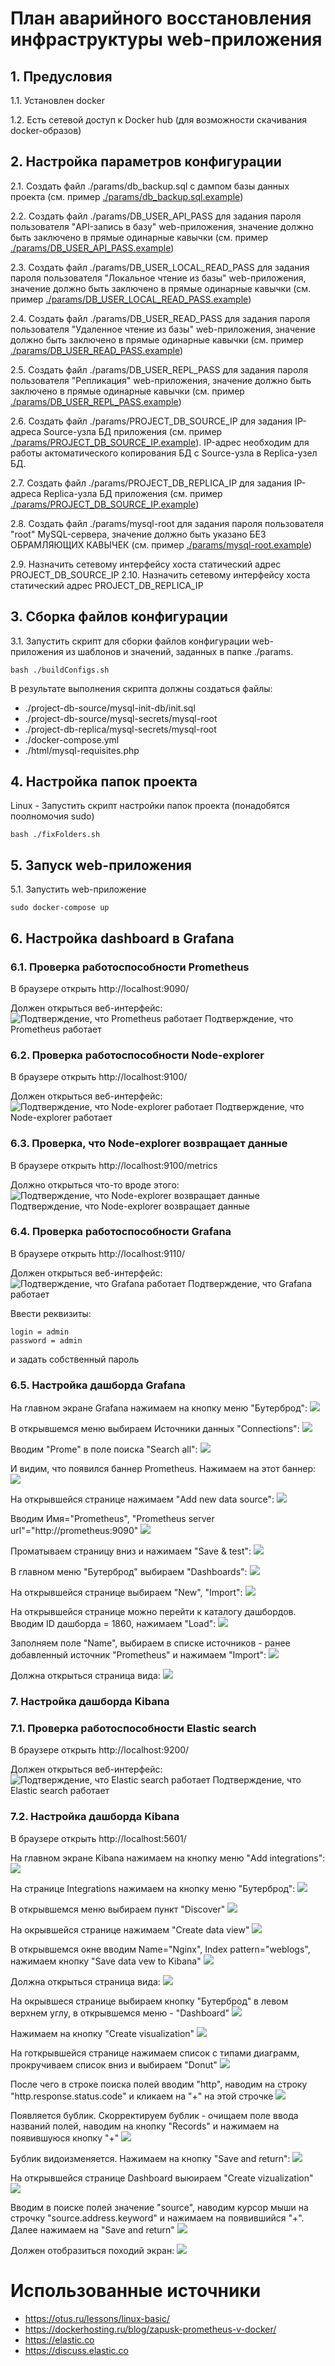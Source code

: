 # План аварийного восстановления инфраструктуры web-приложения

## 1. Предусловия
1.1. Установлен docker

1.2. Есть сетевой доступ к Docker hub (для возможности скачивания docker-образов)

## 2. Настройка параметров конфигурации

2.1. Создать файл ./params/db_backup.sql с дампом базы данных проекта (см. пример [./params/db_backup.sql.example](./params/db_backup.sql.example))

2.2. Создать файл ./params/DB_USER_API_PASS для задания пароля пользователя "API-запись в базу" web-приложения, значение должно быть заключено в прямые одинарные кавычки (см. пример [./params/DB_USER_API_PASS.example](./params/DB_USER_API_PASS.example))

2.3. Создать файл ./params/DB_USER_LOCAL_READ_PASS для задания пароля пользователя "Локальное чтение из базы" web-приложения, значение должно быть заключено в прямые одинарные кавычки (см. пример [./params/DB_USER_LOCAL_READ_PASS.example](./params/DB_USER_LOCAL_READ_PASS.example))

2.4. Создать файл ./params/DB_USER_READ_PASS для задания пароля пользователя "Удаленное чтение из базы" web-приложения, значение должно быть заключено в прямые одинарные кавычки (см. пример [./params/DB_USER_READ_PASS.example](./params/DB_USER_READ_PASS.example))

2.5. Создать файл ./params/DB_USER_REPL_PASS для задания пароля пользователя "Репликация" web-приложения, значение должно быть заключено в прямые одинарные кавычки (см. пример [./params/DB_USER_REPL_PASS.example](./params/DB_USER_REPL_PASS.example))

2.6. Создать файл ./params/PROJECT_DB_SOURCE_IP для задания IP-адреса Source-узла БД приложения (см. пример [./params/PROJECT_DB_SOURCE_IP.example](./params/PROJECT_DB_SOURCE_IP.example)). IP-адрес необходим для работы актоматического копирования БД с Source-узла в Replica-узел БД.

2.7. Создать файл ./params/PROJECT_DB_REPLICA_IP для задания IP-адреса Replica-узла БД приложения (см. пример [./params/PROJECT_DB_SOURCE_IP.example](./params/PROJECT_DB_SOURCE_IP.example))

2.8. Создать файл ./params/mysql-root для задания пароля пользователя "root" MySQL-сервера, значение должно быть указано БЕЗ ОБРАМЛЯЮЩИХ КАВЫЧЕК (см. пример [./params/mysql-root.example](./params/mysql-root.example))

2.9. Назначить сетевому интерфейсу хоста статический адрес PROJECT_DB_SOURCE_IP
2.10. Назначить сетевому интерфейсу хоста статический адрес PROJECT_DB_REPLICA_IP

## 3. Сборка файлов конфигурации
3.1. Запустить скрипт для сборки файлов конфигурации web-приложения из шаблонов и значений, заданных в папке ./params.
```
bash ./buildConfigs.sh
```

В результате выполнения скрипта должны создаться файлы:
* ./project-db-source/mysql-init-db/init.sql
* ./project-db-source/mysql-secrets/mysql-root
* ./project-db-replica/mysql-secrets/mysql-root
* ./docker-compose.yml
* ./html/mysql-requisites.php


## 4. Настройка папок проекта
Linux - Запустить скрипт настройки папок проекта (понадобятся поолномочия sudo)

```
bash ./fixFolders.sh
```

## 5. Запуск web-приложения
5.1. Запустить web-приложение

```
sudo docker-compose up
```

## 6. Настройка dashboard в Grafana
### 6.1. Проверка работоспособности Prometheus

В браузере открыть http://localhost:9090/

Должен открыться веб-интерфейс:
![Подтверждение, что Prometheus работает](./readme-data/01.png)
Подтверждение, что Prometheus работает

### 6.2. Проверка работоспособности Node-explorer

В браузере открыть http://localhost:9100/

Должен открыться веб-интерфейс:
![Подтверждение, что Node-explorer работает](./readme-data/02.png)
Подтверждение, что Node-explorer работает

### 6.3. Проверка, что Node-explorer возвращает данные

В браузере открыть http://localhost:9100/metrics

Должно открыться что-то вроде этого:
![Подтверждение, что Node-explorer возвращает данные](./readme-data/03.png)
Подтверждение, что Node-explorer возвращает данные

### 6.4. Проверка работоспособности Grafana

В браузере открыть http://localhost:9110/

Должен открыться веб-интерфейс:
![Подтверждение, что Grafana работает](./readme-data/04.png)
Подтверждение, что Grafana работает

Ввести реквизиты: 
```
login = admin 
password = admin
```
и задать собственный пароль


### 6.5. Настройка дашборда Grafana

На главном экране Grafana нажимаем на кнопку меню "Бутерброд":
![](./readme-data/05.png)

В открывшемся меню выбираем Источники данных "Connections":
![](./readme-data/06.png)

Вводим "Prome" в поле поиска "Search all":
![](./readme-data/07.png)

И видим, что появился баннер Prometheus. Нажимаем на этот баннер:
![](./readme-data/08.png)

На открывшейся странице нажимаем "Add new data source":
![](./readme-data/09.png)

Вводим Имя="Prometheus", "Prometheus server url"="http://prometheus:9090"
![](./readme-data/10.png)

Проматываем страницу вниз и нажимаем "Save & test":
![](./readme-data/11.png)

В главном меню "Бутерброд" выбираем "Dashboards":
![](./readme-data/12.png)

На открывшейся странице выбираем "New", "Import":
![](./readme-data/13.png)

На открывшейся странице можно перейти к каталогу дашбордов. Вводим ID дашборда = 1860, нажимаем "Load":
![](./readme-data/14.png)

Заполняем поле "Name", выбираем в списке источников - ранее добавленный источник "Prometheus" и нажимаем "Import":
![](./readme-data/15.png)

Должна открыться страница вида:
![](./readme-data/16.png)


### 7. Настройка дашборда Kibana
### 7.1. Проверка работоспособности Elastic search

В браузере открыть http://localhost:9200/

Должен открыться веб-интерфейс:
![Подтверждение, что Elastic search работает](./readme-data/32.png)
Подтверждение, что Elastic search работает

### 7.2. Настройка дашборда Kibana
В браузере открыть http://localhost:5601/

На главном экране Kibana нажимаем на кнопку меню "Add integrations":
![](./readme-data/17.png)

На странице Integrations нажимаем на кнопку меню "Бутерброд":
![](./readme-data/18.png)

В открывшемся меню выбираем пункт "Discover"
![](./readme-data/19.png)

На окрывшейся странице нажимаем "Create data view"
![](./readme-data/20.png)

В открывшемся окне вводим Name="Nginx", Index pattern="weblogs", нажимаем кнопку "Save data vew to Kibana"
![](./readme-data/21.png)

Должна открыться страница вида:
![](./readme-data/22.png)

На окрывшеся странице выбираем кнопку "Бутерброд" в левом верхнем углу, в открывшемся меню - "Dashboard"
![](./readme-data/23.png)


Нажимаем на кнопку "Create visualization"
![](./readme-data/24.png)

На готкрывшейся странице нажимаем список с типами диаграмм, прокручиваем список вниз и выбираем "Donut"
![](./readme-data/25.png)

После чего в строке поиска полей вводим "http", наводим на строку "http.response.status.code" и кликаем на "+" на этой строчке
![](./readme-data/26.png)

Появляется бублик. Скорректируем бублик - очищаем поле ввода названий полей, наводим на кнопку "Records" и нажимаем на появившуюся кнопку "+"
![](./readme-data/27.png)

Бублик видоизменяется. Нажимаем на кнопку "Save and return":
![](./readme-data/28.png)

На открывшейся странице Dashboard выюираем "Create vizualization"
![](./readme-data/29.png)

Вводим в поиске полей значение "source", наводим курсор мыши на строчку "source.address.keyword" и нажимаем на появившийся "+". Далее нажимаем на "Save and return"
![](./readme-data/30.png)

Должен отобразиться походий экран:
![](./readme-data/31.png)


# Использованные источники
* https://otus.ru/lessons/linux-basic/
* https://dockerhosting.ru/blog/zapusk-prometheus-v-docker/
* https://elastic.co
* https://discuss.elastic.co
